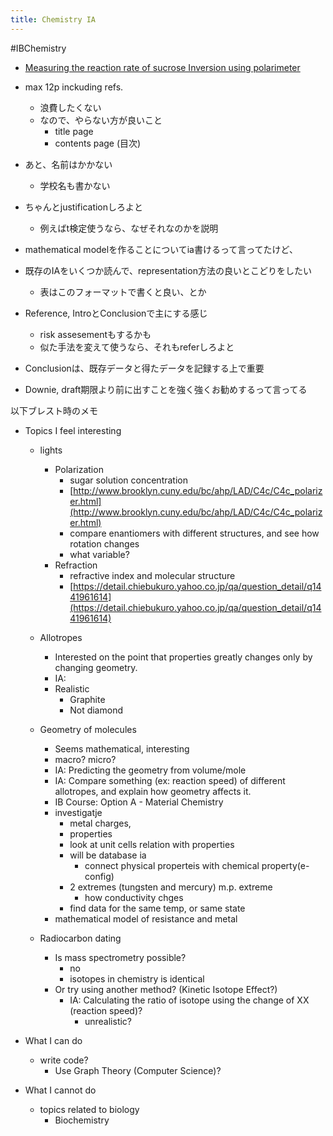 ```yaml
---
title: Chemistry IA
---
```


\#IBChemistry

* [Measuring the reaction rate of sucrose Inversion using polarimeter](Measuring%20the%20reaction%20rate%20of%20sucrose%20Inversion%20using%20polarimeter.md)

* max 12p inckuding refs.
  
  * 浪費したくない
  * なので、やらない方が良いこと
    * title page
    * contents page (目次)
* あと、名前はかかない
  
  * 学校名も書かない
* ちゃんとjustificationしろよと
  
  * 例えばt検定使うなら、なぜそれなのかを説明
* mathematical modelを作ることについてia書けるって言ってたけど、

* 既存のIAをいくつか読んで、representation方法の良いとこどりをしたい
  
  * 表はこのフォーマットで書くと良い、とか
* Reference, IntroとConclusionで主にする感じ
  
  * risk assesementもするかも
  * 似た手法を変えて使うなら、それもreferしろよと
* Conclusionは、既存データと得たデータを記録する上で重要

* Downie, draft期限より前に出すことを強く強くお勧めするって言ってる

以下ブレスト時のメモ

* Topics I feel interesting
  
  * lights
    
    * Polarization
      * sugar solution concentration
      * [http://www.brooklyn.cuny.edu/bc/ahp/LAD/C4c/C4c_polarizer.html](http://www.brooklyn.cuny.edu/bc/ahp/LAD/C4c/C4c_polarizer.html)
      * compare enantiomers with different structures, and see how rotation changes
      * what variable?
    * Refraction
      * refractive index and molecular structure
      * [https://detail.chiebukuro.yahoo.co.jp/qa/question_detail/q1441961614](https://detail.chiebukuro.yahoo.co.jp/qa/question_detail/q1441961614)
  * Allotropes
    
    * Interested on the point that properties greatly changes only by changing geometry.
    * IA:
    * Realistic
      * Graphite
      * Not diamond
  * Geometry of molecules
    
    * Seems mathematical, interesting
    * macro? micro?
    * IA: Predicting the geometry from volume/mole
    * IA: Compare something (ex: reaction speed) of different allotropes, and explain how geometry affects it.
    * IB Course: Option A - Material Chemistry
    * investigatje
      * metal charges,
      * properties
      * look at unit cells relation with properties
      * will be database ia
        * connect physical properteis with chemical property(e- config)
      * 2 extremes (tungsten and mercury) m.p. extreme
        * how conductivity chges
      * find data for the same temp, or same state
    * mathematical model of resistance and metal
  * Radiocarbon dating
    
    * Is mass spectrometry possible?
      * no
      * isotopes in chemistry is identical
    * Or try using another method? (Kinetic Isotope Effect?)
      * IA: Calculating the ratio of isotope using the change of XX (reaction speed)?
        * unrealistic?
* What I can do
  
  * write code?
    * Use Graph Theory (Computer Science)?
* What I cannot do
  
  * topics related to biology
    * Biochemistry
